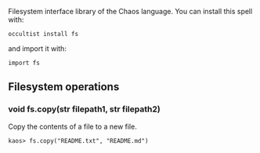 Filesystem interface library of the Chaos language. You can install this spell with:
```
occultist install fs
```

and import it with:
```
import fs
```

## Filesystem operations

### void fs.copy(str filepath1, str filepath2)

Copy the contents of a file to a new file.

```
kaos> fs.copy("README.txt", "README.md")
```
